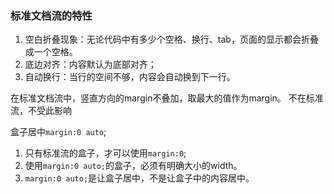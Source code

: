 ### 标准文档流的特性
1. 空白折叠现象：无论代码中有多少个空格、换行、tab，页面的显示都会折叠成一个空格。
2. 底边对齐：内容默认为底部对齐；
3. 自动换行：当行的空间不够，内容会自动换到下一行。

在标准文档流中，竖直方向的margin不叠加，取最大的值作为margin。
不在标准流，不受此影响

盒子居中```margin:0 auto```;
1. 只有标准流的盒子，才可以使用```margin:0```;
2. 使用```margin:0 auto;```的盒子，必须有明确大小的width。
3. ```margin:0 auto;```是让盒子居中，不是让盒子中的内容居中。
